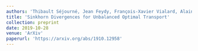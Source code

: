 ```yaml
---
authors: 'Thibault Séjourné, Jean Feydy, François-Xavier Vialard, Alain Trouvé, Gabriel Peyré'
title: 'Sinkhorn Divergences for Unbalanced Optimal Transport'
collection: preprint
date: 2019-10-28
venue: 'ArXiv'
paperurl: 'https://arxiv.org/abs/1910.12958'
---
```

